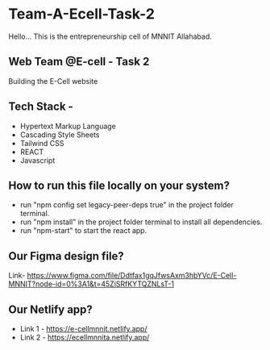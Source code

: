 # Team-A-Ecell-Task-2

Hello... This is the entrepreneurship cell of MNNIT Allahabad.

## Web Team @E-cell - Task 2

Building the E-Cell website

## Tech Stack -

- Hypertext Markup Language
- Cascading Style Sheets
- Tailwind CSS
- REACT
- Javascript

## How to run this file locally on your system?

- run "npm config set legacy-peer-deps true" in the project folder terminal.
- run "npm install" in the project folder terminal to install all dependencies.
- run "npm-start" to start the react app.

## Our Figma design file?

Link- https://www.figma.com/file/Ddtfax1gqJfwsAxm3hbYVc/E-Cell-MNNIT?node-id=0%3A1&t=45ZiSRfKYTQZNLsT-1

## Our Netlify app?

- Link 1 - https://e-cellmnnit.netlify.app/
- Link 2 - https://ecellmnnita.netlify.app/
